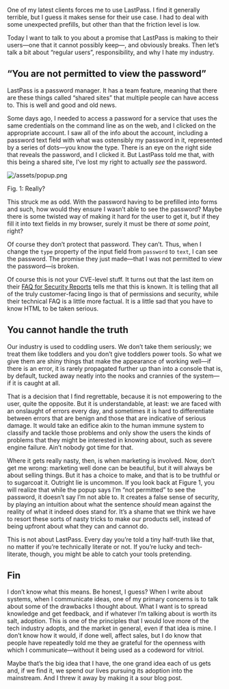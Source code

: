 One of my latest clients forces me to use LastPass. I find it generally
terrible, but I guess it makes sense for their use case. I had to deal with
some unexpected prefills, but other than that the friction level is low.

Today I want to talk to you about a promise that LastPass is making to their
users—one that it cannot possibly keep—, and obviously breaks. Then let’s talk
a bit about “regular users”, responsibility, and why I hate my industry.

## “You are not permitted to view the password”

LastPass is a password manager. It has a team feature, meaning that there are
these things called “shared sites” that multiple people can have access to.
This is well and good and old news.

Some days ago, I needed to access a password for a service that uses the same
credentials on the command line as on the web, and I clicked on the appropriate
account. I saw all of the info about the account, including a password text
field with what was ostensibly my password in it, represented by a series of
dots—you know the type. There is an eye on the right side that reveals the
password, and I clicked it. But LastPass told me that, with this being a shared
site, I’ve lost my right to actually _see_ the password.

![/assets/popup.png]()
<div class="figure-label">Fig. 1: Really?</div>

This struck me as odd. With the password having to be prefilled into forms and
such, how would they ensure I wasn’t able to see the password? Maybe there is
some twisted way of making it hard for the user to get it, but if they fill it
into text fields in my browser, surely it must be there _at some point_, right?

Of course they don’t protect that password. They can’t. Thus, when I change the
`type` property of the input field from `password` to `text`, I can see the
password. The promise they just made—that I was not permitted to view the
password—is broken.

Of course this is not your CVE-level stuff. It turns out that the last item on
their [FAQ for Security Reports](https://lastpass.com/support_security.php#securityfaqs)
tells me that this is known. It is telling that all of the truly
customer-facing lingo is that of permissions and security, while their
technical FAQ is a little more factual. It is a little sad that you have to
know HTML to be taken serious.

## You cannot handle the truth

Our industry is used to coddling users. We don’t take them seriously; we treat
them like toddlers and you don’t give toddlers power tools. So what we give
them are shiny things that make the appearance of working well—if there is an
error, it is rarely propagated further up than into a console that is, by
default, tucked away neatly into the nooks and crannies of the system—if it is
caught at all.

That is a decision that I find regrettable, because it is not empowering to the
user, quite the opposite. But it is understandable, at least: we are faced with
an onslaught of errors every day, and sometimes it is hard to differentiate
between errors that are benign and those that are indicative of serious damage.
It would take an edifice akin to the human immune system to classify and tackle
those problems and only show the users the kinds of problems that they might be
interested in knowing about, such as severe engine failure. Ain’t nobody got
time for that.

Where it gets really nasty, then, is when marketing is involved. Now, don’t get
me wrong: marketing well done can be beautiful, but it will always be about
selling things. But it has a choice to make, and that is to be truthful or to
sugarcoat it. Outright lie is uncommon. If you look back at Figure 1, you will
realize that while the popup says I’m “not permitted” to see the password, it
doesn’t say I’m not able to. It creates a false sense of security, by playing
an intuition about what the sentence _should_ mean against the reality of what
it indeed does stand for. It’s a shame that we think we have to resort these
sorts of nasty tricks to make our products sell, instead of being upfront about
what they can and cannot do.

This is not about LastPass. Every day you’re told a tiny half-truth like that,
no matter if you’re technically literate or not. If you’re lucky and
tech-literate, though, you might be able to catch your tools pretending.

## Fin

I don’t know what this means. Be honest, I guess? When I write about systems,
when I communicate ideas, one of my primary concerns is to talk about some of
the drawbacks I thought about. What I want is to spread knowledge and get
feedback, and if whatever I’m talking about is worth its salt, adoption. This
is one of the principles that I would love more of the tech industry adopts,
and the market in general, even if that idea is mine. I don’t know how it
would, if done well, affect sales, but I do know that people have repeatedly
told me they ae grateful for the openness with which I communicate—without it
being used as a codeword for vitriol.

Maybe that’s the big idea that I have, the one grand idea each of us gets and,
if we find it, we spend our lives pursuing its adoption into the mainstream.
And I threw it away by making it a sour blog post.
